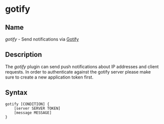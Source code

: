 # gotify

## Name

*gotify* - Send notifications via [Gotify](https://gotify.net)

## Description

The *gotify* plugin can send push notifications about IP addresses and client requests. In order to
authenticate against the gotify server please make sure to create a new application token first.

## Syntax

```
gotify [CONDITION] {
    [server SERVER TOKEN]
    [message MESSAGE]
}
```

